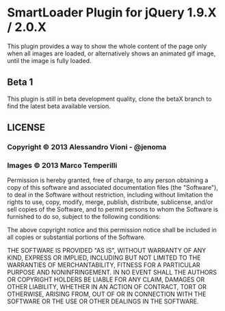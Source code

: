 # SmartLoader Plugin for jQuery 1.9.X / 2.0.X

This plugin provides a way to show the whole content of the page   only when all images are loaded, or alternatively shows an animated gif image, until the image is fully loaded.

## Beta 1

This plugin is still in beta development quality, clone the betaX branch to find the latest beta available version.

## LICENSE

### Copyright © 2013 Alessandro Vioni - @jenoma
### Images © 2013 Marco Temperilli

Permission is hereby granted, free of charge, to any person obtaining a copy of this software and associated documentation files (the "Software"), to deal in the Software without restriction, including without limitation the rights to use, copy, modify, merge, publish, distribute, sublicense, and/or sell copies of the Software, and to permit persons to whom the Software is furnished to do so, subject to the following conditions:

The above copyright notice and this permission notice shall be included in all copies or substantial portions of the Software.

THE SOFTWARE IS PROVIDED "AS IS", WITHOUT WARRANTY OF ANY KIND, EXPRESS OR IMPLIED, INCLUDING BUT NOT LIMITED TO THE WARRANTIES OF MERCHANTABILITY, FITNESS FOR A PARTICULAR PURPOSE AND NONINFRINGEMENT. IN NO EVENT SHALL THE AUTHORS OR COPYRIGHT HOLDERS BE LIABLE FOR ANY CLAIM, DAMAGES OR OTHER LIABILITY, WHETHER IN AN ACTION OF CONTRACT, TORT OR OTHERWISE, ARISING FROM, OUT OF OR IN CONNECTION WITH THE SOFTWARE OR THE USE OR OTHER DEALINGS IN THE SOFTWARE.
